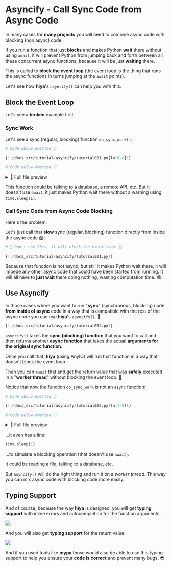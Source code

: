 # Asyncify - Call Sync Code from Async Code

In many cases for **many projects** you will need to combine async code with blocking (non async) code.

If you run a function that just **blocks** and makes Python **wait** there without using `await`, it will prevent Python from jumping back and forth between all these concurrent async functions, because it will be just **waiting** there.

This is called to **block the event loop** (the event loop is the thing that runs the async functions in turns jumping at the `await` points).

Let's see how **hiya**'s `asyncify()` can help you with this.

## Block the Event Loop

Let's see a **broken** example first.

### Sync Work

Let's see a sync (regular, blocking) function `do_sync_work()`:

```Python hl_lines="3-5"
# Code above omitted 👆

{!./docs_src/tutorial/asyncify/tutorial001.py[ln:6-8]!}

# Code below omitted 👇
```

<details>
<summary>👀 Full file preview</summary>

```Python
# 🚨 Don't use this, it will block the event loop! 🚨

{!./docs_src/tutorial/asyncify/tutorial001.py!}
```

</details>

This function could be talking to a database, a remote API, etc. But it doesn't use `await`, it just makes Python wait there without a warning using `time.sleep(1)`.

### Call Sync Code from Async Code Blocking

Here's the problem.

Let's just call that **slow** sync (regular, blocking) function directly from inside the async code 😱:

```Python hl_lines="14"
# 🚨 Don't use this, it will block the event loop! 🚨

{!./docs_src/tutorial/asyncify/tutorial001.py!}
```

Because that function is not async, but still it makes Python wait there, it will impede any other async code that could have been started from running. It will all have to **just wait** there doing nothing, wasting computation time. 😭

## Use Asyncify

In those cases where you want to run "**sync**" (synchronous, blocking) code **from inside of async** code in a way that is compatible with the rest of the async code you can use **hiya**'s `asyncify()`. 🚀

```Python hl_lines="4  13"
{!./docs_src/tutorial/asyncify/tutorial002.py!}
```

`asyncify()` takes the **sync (blocking) function** that you want to call and then returns another **async function** that takes the actual **arguments for the original sync function**.

Once you call that, **hiya** (using AnyIO) will run that function in a way that doesn't block the event loop.

Then you can `await` that and get the return value that was **safely** executed in a "**worker thread**" without blocking the event loop. 🎉

Notice that now the function `do_sync_work` is not an `async` function:

```Python hl_lines="3-5"
# Code above omitted 👆

{!./docs_src/tutorial/asyncify/tutorial002.py[ln:7-9]!}

# Code below omitted 👇
```

<details>
<summary>👀 Full file preview</summary>

```Python
{!./docs_src/tutorial/asyncify/tutorial002.py!}
```

</details>

...it even has a line:

```python
time.sleep(1)
```

...to simulate a blocking operation (that doesn't use `await`).

It could be reading a file, talking to a database, etc.

But `asyncify()` will do the right thing and run it on a _worker thread_. This way you can mix async code with blocking code more easily.

## Typing Support

And of course, because the way **hiya** is designed, you will get **typing support** with inline errors and autocompletion for the function arguments:

<img class="shadow" src="/img/tutorial/asyncify/image01.png">

And you will also get **typing support** for the return value:

<img class="shadow" src="/img/tutorial/asyncify/image02.png">

And if you used tools like **mypy** those would also be able to use this typing support to help you ensure your **code is correct** and prevent many bugs. 😎

